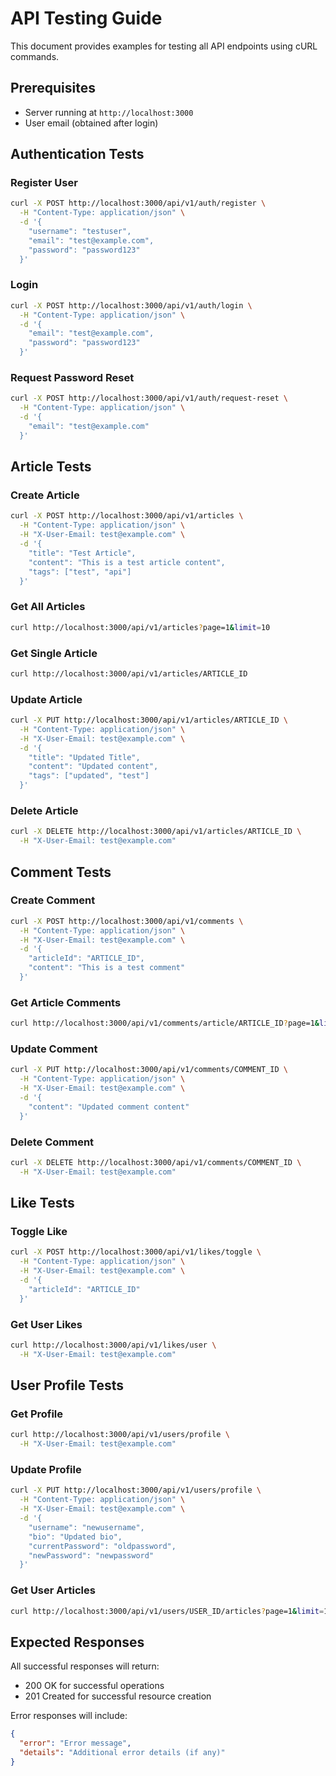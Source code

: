 # API Testing Guide

This document provides examples for testing all API endpoints using cURL commands.

## Prerequisites
- Server running at `http://localhost:3000`
- User email (obtained after login)

## Authentication Tests

### Register User
```bash
curl -X POST http://localhost:3000/api/v1/auth/register \
  -H "Content-Type: application/json" \
  -d '{
    "username": "testuser",
    "email": "test@example.com",
    "password": "password123"
  }'
```

### Login
```bash
curl -X POST http://localhost:3000/api/v1/auth/login \
  -H "Content-Type: application/json" \
  -d '{
    "email": "test@example.com",
    "password": "password123"
  }'
```

### Request Password Reset
```bash
curl -X POST http://localhost:3000/api/v1/auth/request-reset \
  -H "Content-Type: application/json" \
  -d '{
    "email": "test@example.com"
  }'
```

## Article Tests

### Create Article
```bash
curl -X POST http://localhost:3000/api/v1/articles \
  -H "Content-Type: application/json" \
  -H "X-User-Email: test@example.com" \
  -d '{
    "title": "Test Article",
    "content": "This is a test article content",
    "tags": ["test", "api"]
  }'
```

### Get All Articles
```bash
curl http://localhost:3000/api/v1/articles?page=1&limit=10
```

### Get Single Article
```bash
curl http://localhost:3000/api/v1/articles/ARTICLE_ID
```

### Update Article
```bash
curl -X PUT http://localhost:3000/api/v1/articles/ARTICLE_ID \
  -H "Content-Type: application/json" \
  -H "X-User-Email: test@example.com" \
  -d '{
    "title": "Updated Title",
    "content": "Updated content",
    "tags": ["updated", "test"]
  }'
```

### Delete Article
```bash
curl -X DELETE http://localhost:3000/api/v1/articles/ARTICLE_ID \
  -H "X-User-Email: test@example.com"
```

## Comment Tests

### Create Comment
```bash
curl -X POST http://localhost:3000/api/v1/comments \
  -H "Content-Type: application/json" \
  -H "X-User-Email: test@example.com" \
  -d '{
    "articleId": "ARTICLE_ID",
    "content": "This is a test comment"
  }'
```

### Get Article Comments
```bash
curl http://localhost:3000/api/v1/comments/article/ARTICLE_ID?page=1&limit=10
```

### Update Comment
```bash
curl -X PUT http://localhost:3000/api/v1/comments/COMMENT_ID \
  -H "Content-Type: application/json" \
  -H "X-User-Email: test@example.com" \
  -d '{
    "content": "Updated comment content"
  }'
```

### Delete Comment
```bash
curl -X DELETE http://localhost:3000/api/v1/comments/COMMENT_ID \
  -H "X-User-Email: test@example.com"
```

## Like Tests

### Toggle Like
```bash
curl -X POST http://localhost:3000/api/v1/likes/toggle \
  -H "Content-Type: application/json" \
  -H "X-User-Email: test@example.com" \
  -d '{
    "articleId": "ARTICLE_ID"
  }'
```

### Get User Likes
```bash
curl http://localhost:3000/api/v1/likes/user \
  -H "X-User-Email: test@example.com"
```

## User Profile Tests

### Get Profile
```bash
curl http://localhost:3000/api/v1/users/profile \
  -H "X-User-Email: test@example.com"
```

### Update Profile
```bash
curl -X PUT http://localhost:3000/api/v1/users/profile \
  -H "Content-Type: application/json" \
  -H "X-User-Email: test@example.com" \
  -d '{
    "username": "newusername",
    "bio": "Updated bio",
    "currentPassword": "oldpassword",
    "newPassword": "newpassword"
  }'
```

### Get User Articles
```bash
curl http://localhost:3000/api/v1/users/USER_ID/articles?page=1&limit=10
```

## Expected Responses

All successful responses will return:
- 200 OK for successful operations
- 201 Created for successful resource creation

Error responses will include:
```json
{
  "error": "Error message",
  "details": "Additional error details (if any)"
}
```